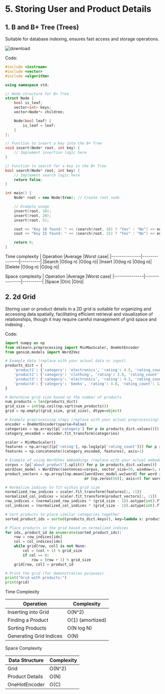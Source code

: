 # 5. Storing User and Product Details

## 1. B and B+ Tree (Trees)
Suitable for database indexing, ensures fast access and storage operations.

![download](https://github.com/AbhijnaKalbhag/Ecommerce-Portfolio.github.io/assets/136738568/1feb2f76-6e0b-466c-91fc-b9e0c4c7f60f)



Code:
```cpp
#include <iostream>
#include <vector>
#include <algorithm>

using namespace std;

// Node structure for B+ Tree
struct Node {
    bool is_leaf;
    vector<int> keys;
    vector<Node*> children;

    Node(bool leaf) {
        is_leaf = leaf;
    }
};

// Function to insert a key into the B+ Tree
void insert(Node* root, int key) {
    // Implement insertion logic here
}

// Function to search for a key in the B+ Tree
bool search(Node* root, int key) {
    // Implement search logic here
    return false;
}

int main() {
    Node* root = new Node(true); // Create root node

    // Example usage
    insert(root, 10);
    insert(root, 20);
    insert(root, 5);

    cout << "Key 10 found: " << (search(root, 10) ? "Yes" : "No") << endl;
    cout << "Key 15 found: " << (search(root, 15) ? "Yes" : "No") << endl;

    return 0;
}

```


Time complexity 
| Operation	|Average	|Worst case|
|---------------|---------------|----------|
|Search	|O(log n)	|O(log n)|
|Insert	|O(log n)	|O(log n)|
|Delete	|O(log n)	|O(log n)|

Space complexity
| Operation	|Average	|Worst case|
|---------------|---------------|----------|
|Space	|O(n)	|O(n)|



## 2. 2d Grid  
Storing user or product details in a 2D grid is suitable for organizing and accessing data spatially, facilitating efficient retrieval and visualization of relationships, though it may require careful management of grid space and indexing .

Code:
```py
import numpy as np
from sklearn.preprocessing import MinMaxScaler, OneHotEncoder
from gensim.models import Word2Vec

# Example data (replace with your actual data or input)
products_dict = {
    'product1': {'category': 'electronics', 'rating': 4.5, 'rating_count': 100, 'about_product': 'Product description 1'},
    'product2': {'category': 'clothing', 'rating': 3.8, 'rating_count': 50, 'about_product': 'Product description 2'},
    'product3': {'category': 'electronics', 'rating': 4.2, 'rating_count': 80, 'about_product': 'Product description 3'},
    'product4': {'category': 'books', 'rating': 4.0, 'rating_count': 120, 'about_product': 'Product description 4'}
}

# Determine grid size based on the number of products
num_products = len(products_dict)
grid_size = int(np.ceil(np.sqrt(num_products)))
grid = np.empty((grid_size, grid_size), dtype=object)

# Example preprocessing steps (replace with your actual preprocessing)
encoder = OneHotEncoder(sparse=False)
categories = np.array([p['category'] for p in products_dict.values()]).reshape(-1, 1)
category_encoded = encoder.fit_transform(categories)

scaler = MinMaxScaler()
features = np.array([[p['rating'], np.log1p(p['rating_count'])] for p in products_dict.values()])
features = np.concatenate((category_encoded, features), axis=1)

# Example of using Word2Vec embeddings (replace with your actual embeddings)
corpus = [p['about_product'].split() for p in products_dict.values()]
word2vec_model = Word2Vec(sentences=corpus, vector_size=50, window=5, min_count=1, workers=4)
product_vectors = np.array([np.mean([word2vec_model.wv[word] for word in words if word in word2vec_model.wv]
                                    or [np.zeros(50)], axis=0) for words in corpus])

# Normalize indices to fit within grid size
normalized_row_indices = scaler.fit_transform(features[:, :1])
normalized_col_indices = scaler.fit_transform(product_vectors[:, :1])
row_indices = (normalized_row_indices * (grid_size - 1)).astype(int).flatten()
col_indices = (normalized_col_indices * (grid_size - 1)).astype(int).flatten()

# Sort products to place similar categories together
sorted_product_ids = sorted(products_dict.keys(), key=lambda x: products_dict[x]['category'])

# Place products in the grid based on normalized indices
for idx, product_id in enumerate(sorted_product_ids):
    row = row_indices[idx]
    col = col_indices[idx]
    while grid[row, col] is not None:
        col = (col + 1) % grid_size
        if col == 0:
            row = (row + 1) % grid_size
    grid[row, col] = product_id

# Print the grid (for demonstration purposes)
print("Grid with products:")
print(grid)

```
Time Complexity

| Operation               | Complexity      |
|-------------------------|-----------------|
| Inserting into Grid     | O(N^2)          |
| Finding a Product       | O(1) (amortized) |
| Sorting Products        | O(N log N)      |
| Generating Grid Indices | O(N)            |

Space Complexity

| Data Structure          | Complexity      |
|-------------------------|-----------------|
| Grid                    | O(N^2)          |
| Product Details         | O(N)            |
| OneHotEncoder           | O(C)            |
